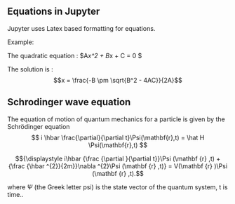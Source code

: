 ## Equations in Jupyter
Jupyter uses Latex based formatting for equations.

Example:
    
The quadratic equation : $A*x^2 + B*x + C = 0 $

The solution is :
$$x = \frac{-B \pm \sqrt{B^2 - 4AC}}{2A}$$

## Schrodinger wave equation
The equation of motion of quantum mechanics for a particle is given by the Schrödinger equation
$$ i \hbar \frac{\partial}{\partial t}\Psi(\mathbf{r},t) = \hat H \Psi(\mathbf{r},t) $$

$${\displaystyle i\hbar {\frac {\partial }{\partial t}}\Psi (\mathbf {r} ,t) + {\frac {\hbar ^{2}}{2m}}\nabla ^{2}\Psi (\mathbf {r} ,t)} = V(\mathbf {r} )\Psi (\mathbf {r} ,t).$$

where $\Psi$  (the Greek letter psi) is the state vector of the quantum system, t is time..